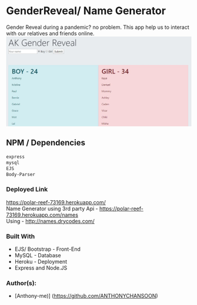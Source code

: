 # GenderReveal/ Name Generator
Gender Reveal during a pandemic? no problem. This app help us to interact with our relatives and friends online.
<img src="https://github.com/ANTHONYCHANSOON/GenderReveal/blob/master/PicForReadMe/Capture.JPG?raw=true" width=800>

## NPM / Dependencies
```
express
mysql
EJS
Body-Parser
```

### Deployed Link
https://polar-reef-73169.herokuapp.com/ <br />
Name Generator using 3rd party Api - https://polar-reef-73169.herokuapp.com/names <br />
Using - http://names.drycodes.com/

### Built With
* EJS/ Bootstrap - Front-End
* MySQL - Database
* Heroku - Deployment
* Express and Node.JS

### Author(s): 
* [Anthony-me)] (https://github.com/ANTHONYCHANSOON)

